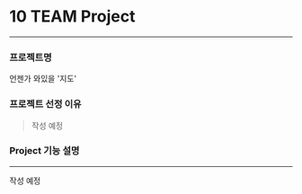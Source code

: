 # 10 TEAM Project
--------------------------
### 프로젝트명
언젠가 와있을 '지도'

### 프로젝트 선정 이유
> 작성 예정

### Project 기능 설명
--------------------------
작성 예정
